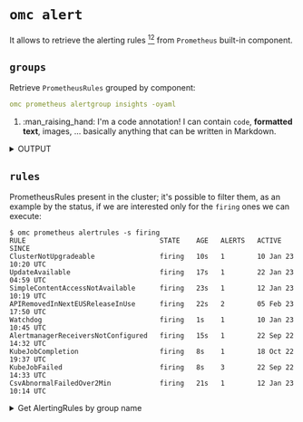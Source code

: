 # `omc alert`
It allows to retrieve the alerting rules [<sup class="omc-apex">1</sup>](https://docs.openshift.com/container-platform/4.12/monitoring/monitoring-overview.html#:~:text=Alerting%20rules)[<sup>2</sup>](https://prometheus.io/docs/prometheus/latest/configuration/alerting_rules/) from `Prometheus` built-in component.

## `groups`
Retrieve `PrometheusRules` grouped by component:
```yaml
omc prometheus alertgroup insights -oyaml
```

1.  :man_raising_hand: I'm a code annotation! I can contain `code`, __formatted
    text__, images, ... basically anything that can be written in Markdown.

<details>
<summary>OUTPUT</summary>

```yaml
data:
  groups:
  - evaluationTime: 0.000948389
    file: /etc/prometheus/rules/prometheus-k8s-rulefiles-0/openshift-insights-insights-prometheus-rules-1b383bfe-cf4a-4c42-8cd2-16e1da9546cf.yaml
    interval: 30
    lastEvaluation: "2023-02-07T10:16:52.230581232Z"
    limit: 0
    name: insights
    rules:
    - alerts: []
      annotations:
        description: 'Insights operator is disabled. In order to enable Insights and
          benefit from recommendations specific to your cluster, please follow steps
          listed in the documentation: https://docs.openshift.com/container-platform/latest/support/remote_health_monitoring/enabling-remote-health-reporting.html'
        summary: Insights operator is disabled.
      duration: 300
      evaluationTime: 0.000333577
      health: ok
      labels:
        severity: info
      lastEvaluation: "2023-02-07T10:16:52.230589049Z"
      name: InsightsDisabled
      query: cluster_operator_conditions{condition="Disabled",name="insights"} ==
        1
      state: inactive
      type: alerting
    - alerts:
      - activeAt: "2023-01-12T10:19:22.229190558Z"
        annotations:
          description: Simple content access (SCA) is not enabled. Once enabled, Insights
            Operator can automatically import the SCA certificates from Red Hat OpenShift
            Cluster Manager making it easier to use the content provided by your Red
            Hat subscriptions when creating container images. See https://docs.openshift.com/container-platform/latest/cicd/builds/running-entitled-builds.html
            for more information.
          summary: Simple content access certificates are not available.
        labels:
          alertname: SimpleContentAccessNotAvailable
          condition: SCANotAvailable
          endpoint: metrics
          instance: 10.30.0.6:9099
          job: cluster-version-operator
          name: insights
          namespace: openshift-cluster-version
          pod: cluster-version-operator-688999f8cd-m7lb8
          reason: NotFound
          service: cluster-version-operator
          severity: info
        state: firing
        value: "1e+00"
      annotations:
        description: Simple content access (SCA) is not enabled. Once enabled, Insights
          Operator can automatically import the SCA certificates from Red Hat OpenShift
          Cluster Manager making it easier to use the content provided by your Red
          Hat subscriptions when creating container images. See https://docs.openshift.com/container-platform/latest/cicd/builds/running-entitled-builds.html
          for more information.
        summary: Simple content access certificates are not available.
      duration: 300
      evaluationTime: 0.000599797
      health: ok
      labels:
        severity: info
      lastEvaluation: "2023-02-07T10:16:52.230924882Z"
      name: SimpleContentAccessNotAvailable
      query: max_over_time(cluster_operator_conditions{condition="SCANotAvailable",name="insights",reason="NotFound"}[5m])
        == 1
      state: firing
      type: alerting
status: success
```

</details>

## `rules`
PrometheusRules present in the cluster; it's possible to filter them, as an example by the status, if we are interested only for the `firing` ones we can execute:
``` 
$ omc prometheus alertrules -s firing
RULE                                 STATE    AGE   ALERTS   ACTIVE SINCE
ClusterNotUpgradeable                firing   10s   1        10 Jan 23 10:20 UTC
UpdateAvailable                      firing   17s   1        22 Jan 23 04:59 UTC
SimpleContentAccessNotAvailable      firing   23s   1        12 Jan 23 10:19 UTC
APIRemovedInNextEUSReleaseInUse      firing   22s   2        05 Feb 23 17:50 UTC
Watchdog                             firing   1s    1        10 Jan 23 10:45 UTC
AlertmanagerReceiversNotConfigured   firing   15s   1        22 Sep 22 14:32 UTC
KubeJobCompletion                    firing   8s    1        18 Oct 22 19:37 UTC
KubeJobFailed                        firing   8s    3        22 Sep 22 14:33 UTC
CsvAbnormalFailedOver2Min            firing   21s   1        12 Jan 23 10:14 UTC
```

<details>
<summary> Get AlertingRules by group name</summary>

```
$ omc prometheus alertrule --group etcd
RULE                              STATE      AGE   ALERTS   ACTIVE SINCE
etcdMembersDown                   inactive   9s    0        ----
etcdNoLeader                      inactive   9s    0        ----
etcdGRPCRequestsSlow              inactive   9s    0        ----
etcdMemberCommunicationSlow       inactive   9s    0        ----
etcdHighNumberOfFailedProposals   inactive   9s    0        ----
etcdHighFsyncDurations            inactive   9s    0        ----
etcdHighFsyncDurations            inactive   9s    0        ----
etcdHighCommitDurations           inactive   9s    0        ----
etcdBackendQuotaLowSpace          inactive   9s    0        ----
etcdExcessiveDatabaseGrowth       inactive   9s    0        ----
```
</details>


